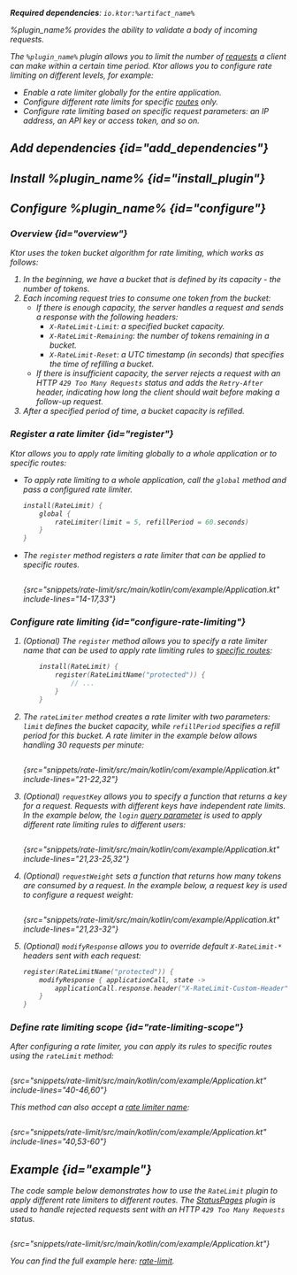[//]: # (title: Rate limiting)

<show-structure for="chapter" depth="2"/>

<var name="plugin_name" value="RateLimit"/>
<var name="package_name" value="io.ktor.server.plugins.ratelimit"/>
<var name="artifact_name" value="ktor-server-rate-limit"/>

<tldr>
<p>
<b>Required dependencies</b>: <code>io.ktor:%artifact_name%</code>
</p>
<var name="example_name" value="rate-limit"/>
<include from="lib.topic" element-id="download_example"/>
<include from="lib.topic" element-id="native_server_supported"/>
</tldr>

<link-summary>
%plugin_name% provides the ability to validate a body of incoming requests.
</link-summary>

The `%plugin_name%` plugin allows you to limit the number of [requests](requests.md) a client can make within a certain time period.
Ktor allows you to configure rate limiting on different levels, for example:
- Enable a rate limiter globally for the entire application.
- Configure different rate limits for specific [routes](Routing_in_Ktor.md) only.
- Configure rate limiting based on specific request parameters: an IP address, an API key or access token, and so on.


## Add dependencies {id="add_dependencies"}

<include from="lib.topic" element-id="add_ktor_artifact_intro"/>
<include from="lib.topic" element-id="add_ktor_artifact"/>


## Install %plugin_name% {id="install_plugin"}

<include from="lib.topic" element-id="install_plugin"/>
<include from="lib.topic" element-id="install_plugin_route"/>


## Configure %plugin_name% {id="configure"}

### Overview {id="overview"}

Ktor uses the _token bucket_ algorithm for rate limiting, which works as follows:
1. In the beginning, we have a bucket that is defined by its capacity - the number of tokens.
2. Each incoming request tries to consume one token from the bucket:
    - If there is enough capacity, the server handles a request and sends a response with the following headers:
        - `X-RateLimit-Limit`: a specified bucket capacity.
        - `X-RateLimit-Remaining`: the number of tokens remaining in a bucket.
        - `X-RateLimit-Reset`: a UTC timestamp (in seconds) that specifies the time of refilling a bucket.
    - If there is insufficient capacity, the server rejects a request with an HTTP `429 Too Many Requests` status and adds the `Retry-After` header, indicating how long the client should wait before making a follow-up request.
3. After a specified period of time, a bucket capacity is refilled.


### Register a rate limiter {id="register"}
Ktor allows you to apply rate limiting globally to a whole application or to specific routes:
- To apply rate limiting to a whole application, call the `global` method and pass a configured rate limiter.
   ```kotlin
   install(RateLimit) {
       global {
           rateLimiter(limit = 5, refillPeriod = 60.seconds)
       }
   }
   ```

- The `register` method registers a rate limiter that can be applied to specific routes.
   ```kotlin
   ```
   {src="snippets/rate-limit/src/main/kotlin/com/example/Application.kt" include-lines="14-17,33"}


### Configure rate limiting {id="configure-rate-limiting"}
1. (Optional) The `register` method allows you to specify a rate limiter name that can be used to
   apply rate limiting rules to [specific routes](#rate-limiting-scope):
   ```kotlin
       install(RateLimit) {
           register(RateLimitName("protected")) {
               // ...
           }
       }
   ```

2. The `rateLimiter` method creates a rate limiter with two parameters: 
   `limit` defines the bucket capacity, while `refillPeriod` specifies a refill period for this bucket.
   A rate limiter in the example below allows handling 30 requests per minute:
   ```kotlin
   ```
   {src="snippets/rate-limit/src/main/kotlin/com/example/Application.kt" include-lines="21-22,32"}

3. (Optional) `requestKey` allows you to specify a function that returns a key for a request.
   Requests with different keys have independent rate limits.
   In the example below, the `login` [query parameter](requests.md#query_parameters) is used to 
   apply different rate limiting rules to different users:
   ```kotlin
   ```
   {src="snippets/rate-limit/src/main/kotlin/com/example/Application.kt" include-lines="21,23-25,32"}

4. (Optional) `requestWeight` sets a function that returns how many tokens are consumed by a request.
   In the example below, a request key is used to configure a request weight:
   ```kotlin
   ```
   {src="snippets/rate-limit/src/main/kotlin/com/example/Application.kt" include-lines="21,23-32"}

5. (Optional) `modifyResponse` allows you to override default `X-RateLimit-*` headers sent with each request:
   ```kotlin
   register(RateLimitName("protected")) {
       modifyResponse { applicationCall, state ->
           applicationCall.response.header("X-RateLimit-Custom-Header", "Some value")
       }
   }
   ```


### Define rate limiting scope {id="rate-limiting-scope"}

After configuring a rate limiter, you can apply its rules to specific routes using the `rateLimit` method:

```kotlin
```
{src="snippets/rate-limit/src/main/kotlin/com/example/Application.kt" include-lines="40-46,60"}

This method can also accept a [rate limiter name](#configure-rate-limiting):

```kotlin
```
{src="snippets/rate-limit/src/main/kotlin/com/example/Application.kt" include-lines="40,53-60"}


## Example {id="example"}

The code sample below demonstrates how to use the `RateLimit` plugin to apply different rate limiters to different routes.
The [StatusPages](status_pages.md) plugin is used to handle rejected requests sent with an HTTP `429 Too Many Requests` status.

```kotlin
```
{src="snippets/rate-limit/src/main/kotlin/com/example/Application.kt"}


You can find the full example here: [rate-limit](https://github.com/ktorio/ktor-documentation/tree/%ktor_version%/codeSnippets/snippets/rate-limit).
